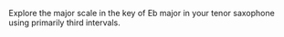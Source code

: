 Explore the major scale in the key of Eb major in your tenor saxophone using primarily third intervals.